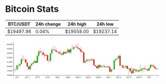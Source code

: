 # Bitcoin Stats

BTC/USDT|24h change|24h high|24h low|
|---|---|---|---|
|$19497.98|0.04%|$19558.00|$19237.14|

<img src="./chart.svg">
